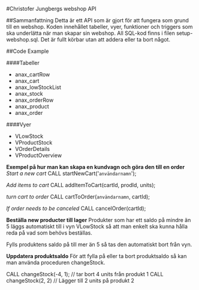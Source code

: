 #Christofer Jungbergs webshop API

##Sammanfattning
Detta är ett API som är gjort för att fungera som grund till en webshop. Koden innehållet tabeller, vyer, funktioner och triggers som ska underlätta när man skapar sin webshop. All SQL-kod finns i filen setup-webshop.sql. Det är fullt körbar utan att addera eller ta bort något.

##Code Example

####Tabeller
- anax_cartRow
- anax_cart
- anax_lowStockList
- anax_stock
- anax_orderRow
- anax_product
- anax_order

####Vyer
- VLowStock
- VProductStock
- VOrderDetails
- VProductOverview


**Exempel på hur man kan skapa en kundvagn och göra den till en order**
*Start a new cart*
CALL startNewCart('`användarnamn`');

*Add items to cart*
CALL addItemToCart(cartId, prodId, units);

*turn cart to order*
CALL cartToOrder(`användarnamn`, cartId);

*If order needs to be canceled*
CALL cancelOrder(cartId);


**Beställa new producter till lager**
Produkter som har ett saldo på mindre än 5 läggs automatiskt till i vyn VLowStock så att man enkelt ska kunna hålla reda på vad som behövs beställas.

Fylls produktens saldo på till mer än 5 så tas den automatiskt bort från vyn.


**Uppdatera produktsaldo**
För att fylla på eller ta bort produktsaldo så kan man använda proceduren changeStock.

CALL changeStock(-4, 1); // tar bort 4 units från produkt 1
CALL changeStock(2, 2) // Lägger till 2 units på produkt 2
